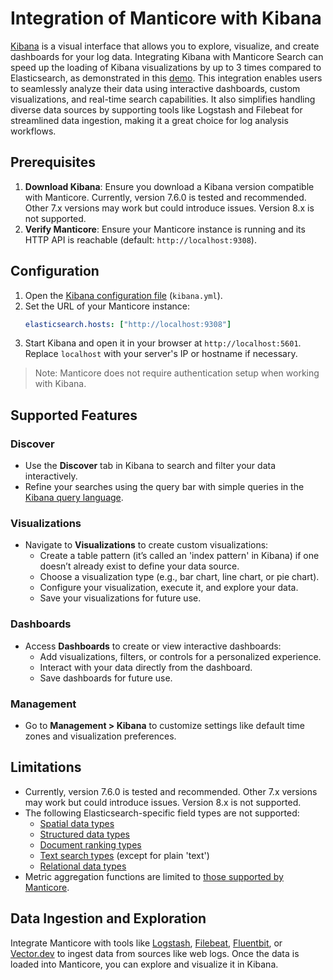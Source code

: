 # Integration of Manticore with Kibana

[Kibana](https://www.elastic.co/kibana) is a visual interface that allows you to explore, visualize, and create dashboards for your log data. Integrating Kibana with Manticore Search can speed up the loading of Kibana visualizations by up to 3 times compared to Elasticsearch, as demonstrated in this [demo](https://github.com/manticoresoftware/kibana-demo/releases). This integration enables users to seamlessly analyze their data using interactive dashboards, custom visualizations, and real-time search capabilities. It also simplifies handling diverse data sources by supporting tools like Logstash and Filebeat for streamlined data ingestion, making it a great choice for log analysis workflows.

## Prerequisites
1. **Download Kibana**: Ensure you download a Kibana version compatible with Manticore. Currently, version 7.6.0 is tested and recommended. Other 7.x versions may work but could introduce issues. Version 8.x is not supported.
2. **Verify Manticore**: Ensure your Manticore instance is running and its HTTP API is reachable (default: `http://localhost:9308`).

## Configuration
1. Open the [Kibana configuration file](https://www.elastic.co/guide/en/kibana/current/settings.html) (`kibana.yml`).
2. Set the URL of your Manticore instance:
   ```yaml
   elasticsearch.hosts: ["http://localhost:9308"]
   ```
3. Start Kibana and open it in your browser at `http://localhost:5601`. Replace `localhost` with your server's IP or hostname if necessary.

> Note: Manticore does not require authentication setup when working with Kibana.

## Supported Features
### Discover
- Use the **Discover** tab in Kibana to search and filter your data interactively.
- Refine your searches using the query bar with simple queries in the [Kibana query language](https://www.elastic.co/guide/en/kibana/current/kuery-query.html).

### Visualizations
- Navigate to **Visualizations** to create custom visualizations:
  - Create a table pattern (it’s called an 'index pattern' in Kibana) if one doesn’t already exist to define your data source.
  - Choose a visualization type (e.g., bar chart, line chart, or pie chart).
  - Configure your visualization, execute it, and explore your data.
  - Save your visualizations for future use.

### Dashboards
- Access **Dashboards** to create or view interactive dashboards:
  - Add visualizations, filters, or controls for a personalized experience.
  - Interact with your data directly from the dashboard.
  - Save dashboards for future use.

### Management
- Go to **Management > Kibana** to customize settings like default time zones and visualization preferences.

## Limitations
- Currently, version 7.6.0 is tested and recommended. Other 7.x versions may work but could introduce issues. Version 8.x is not supported.
- The following Elasticsearch-specific field types are not supported:
  - [Spatial data types](https://www.elastic.co/guide/en/elasticsearch/reference/current/mapping-types.html#spatial_datatypes)
  - [Structured data types](https://www.elastic.co/guide/en/elasticsearch/reference/current/mapping-types.html#structured-data-types)
  - [Document ranking types](https://www.elastic.co/guide/en/elasticsearch/reference/current/mapping-types.html#document-ranking-types)
  - [Text search types](https://www.elastic.co/guide/en/elasticsearch/reference/current/mapping-types.html#text-search-types) (except for plain 'text')
  - [Relational data types](https://www.elastic.co/guide/en/elasticsearch/reference/current/mapping-types.html#object-types)
- Metric aggregation functions are limited to [those supported by Manticore](../Searching/Grouping.md#Aggregation-functions).

## Data Ingestion and Exploration
Integrate Manticore with tools like [Logstash](../Integration/Logstash.md), [Filebeat](../Integration/Filebeat.md), [Fluentbit](https://manticoresearch.com/blog/integration-of-manticore-with-fluentbit/), or [Vector.dev](https://manticoresearch.com/blog/integration-of-manticore-with-vectordev/) to ingest data from sources like web logs. Once the data is loaded into Manticore, you can explore and visualize it in Kibana.
